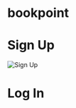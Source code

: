 # bookpoint
# Sign Up
![Sign Up](https://github.com/Koushik1311/bookpoint/assets/120767897/b6929871-815c-4b2e-9c6a-b8cca8edf86b)

# Log In

